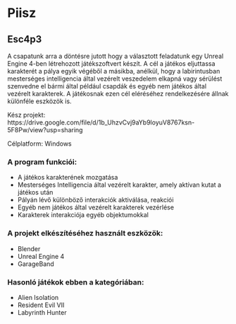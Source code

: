 <!DOCTYPE html>
<html>
<head>
</head>
<body>

<h1>Piisz</h1>
<h2>Esc4p3</h2>
<p>A csapatunk arra a döntésre jutott hogy a választott feladatunk egy Unreal Engine 4-ben létrehozott játékszoftvert készít. A cél a játékos eljuttassa karakterét a pálya egyik végéből a másikba, anélkül, hogy a labirintusban mesterséges intelligencia által vezérelt veszedelem elkapná vagy sérülést szenvedne el bármi által például csapdák és egyéb nem játékos által vezérelt karakterek. A játékosnak ezen cél eléréséhez rendelkezésére állnak különféle eszközök is.</p>

<p>Kész projekt:
https://drive.google.com/file/d/1b_UhzvCvj9aYb9loyuV8767ksn-5F8Pw/view?usp=sharing</p>

Célplatform: Windows
<h3>A program funkciói:</h3>
<ul>
  <li>A játékos karakterének mozgatása</li>
  <li>Mesterséges Intelligencia által vezérelt karakter, amely aktívan kutat a játékos után</li>
  <li>Pályán lévő különböző interakciók aktiválása, reakciói</li>
  <li>Egyéb nem játékos által vezérelt karakterek vezérlése</li>
  <li>Karakterek interakciója egyéb objektumokkal</li>
</ul>
<h3>A projekt elkészítéséhez használt eszközök:</h3>
<ul>
  <li>Blender</li>
  <li>Unreal Engine 4</li>
  <li>GarageBand</li>
</ul>

<h3>Hasonló játékok ebben a kategóriában:</h3>
<ul>
  <li>Alien Isolation</li>
  <li>Resident Evil VII</li>
  <li>Labyrinth Hunter</li>
</ul>
</body>
</html>

